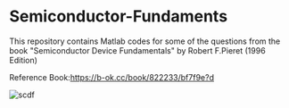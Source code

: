 # Semiconductor-Fundaments
This repository contains Matlab codes for some of the questions from the book "Semiconductor Device Fundamentals" by Robert F.Pieret (1996 Edition)



Reference Book:https://b-ok.cc/book/822233/bf7f9e?d


![scdf](https://user-images.githubusercontent.com/32801148/105860650-cf177c00-6013-11eb-811e-dd45139267a4.jpeg)

